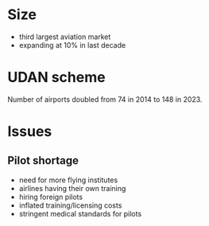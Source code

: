 # Size
- third largest aviation market
- expanding at 10% in last decade
# UDAN scheme
Number of airports doubled from 74 in 2014 to 148 in 2023.

# Issues
## Pilot shortage
- need for more flying institutes
- airlines having their own training
- hiring foreign pilots
- inflated training/licensing costs
- stringent medical standards for pilots